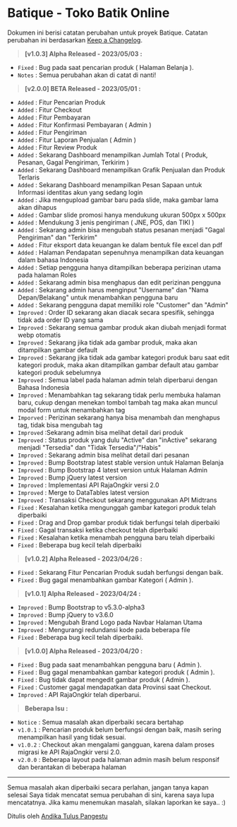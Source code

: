 # Batique - Toko Batik Online

Dokumen ini berisi catatan perubahan untuk proyek Batique. Catatan perubahan ini berdasarkan [Keep a Changelog](https://keepachangelog.com/id-ID/1.0.0/).

> **[v1.0.3] Alpha Released - 2023/05/03 :**
- `Fixed` : Bug pada saat pencarian produk ( Halaman Belanja ).
- `Notes` : Semua perubahan akan di catat di nanti!

> **[v2.0.0] BETA Released - 2023/05/01 :**
- `Added` : Fitur Pencarian Produk
- `Added` : Fitur Checkout
- `Added` : Fitur Pembayaran
- `Added` : Fitur Konfirmasi Pembayaran ( Admin )
- `Added` : Fitur Pengiriman
- `Added` : Fitur Laporan Penjualan ( Admin )
- `Added` : Fitur Review Produk
- `Added` : Sekarang Dashboard menampilkan Jumlah Total ( Produk, Pesanan, Gagal Pengiriman, Terkirim )
- `Added` : Sekarang Dashboard menampilkan Grafik Penjualan dan Produk Terlaris
- `Added` : Sekarang Dashboard menampilkan Pesan Sapaan untuk Informasi identitas akun yang sedang login
- `Added` : Jika mengupload gambar baru pada slide, maka gambar lama akan dihapus
- `Added` : Gambar slide promosi hanya mendukung ukuran 500px x 500px
- `Added` : Mendukung 3 jenis pengiriman ( JNE, POS, dan TIKI )
- `Added` : Sekarang admin bisa mengubah status pesanan menjadi "Gagal Pengiriman" dan "Terkirim"
- `Added` : Fitur eksport data keuangan ke dalam bentuk file excel dan pdf
- `Added` : Halaman Pendapatan sepenuhnya menampilkan data keuangan dalam bahasa Indonesia
- `Added` : Setiap pengguna hanya ditampilkan beberapa perizinan utama pada halaman Roles
- `Added` : Sekarang admin bisa menghapus dan edit perizinan pengguna
- `Added` : Sekarang admin harus menginput "Username" dan "Nama Depan/Belakang" untuk menambahkan pengguna baru
- `Added` : Sekarang pengguna dapat memiliki role "Customer" dan "Admin"
- `Improved` : Order ID sekarang akan diacak secara spesifik, sehingga tidak ada order ID yang sama
- `Improved` : Sekarang semua gambar produk akan diubah menjadi format webp otomatis
- `Improved` : Sekarang jika tidak ada gambar produk, maka akan ditampilkan gambar default
- `Improved` : Sekarang jika tidak ada gambar kategori produk baru saat edit kategori produk, maka akan ditampilkan gambar default atau gambar kategori produk sebelumnya
- `Improved` : Semua label pada halaman admin telah diperbarui dengan Bahasa Indonesia
- `Improved` : Menambahkan tag sekarang tidak perlu membuka halaman baru, cukup dengan menekan tombol tambah tag maka akan muncul modal form untuk menambahkan tag
- `Imporved` : Perizinan sekarang hanya bisa menambah dan menghapus tag, tidak bisa mengubah tag
- `Improved` :Sekarang admin bisa melihat detail dari produk
- `Improved` : Status produk yang dulu "Active" dan "inActive" sekarang menjadi "Tersedia" dan "Tidak Tersedia"/"Habis"
- `Improved` : Sekarang admin bisa melihat detail dari pesanan
- `Improved` : Bump Bootstrap latest stable version untuk Halaman Belanja
- `Improved` : Bump Bootstrap 4 latest version untuk Halaman Admin
- `Improved` : Bump jQuery latest version
- `Improved` : Implementasi API RajaOngkir versi 2.0
- `Improved` : Merge to DataTables latest version
- `Improved` : Transaksi Checkout sekarang menggunakan API Midtrans
- `Fixed` : Kesalahan ketika mengunggah gambar kategori produk telah diperbaiki
- `Fixed` : Drag and Drop gambar produk tidak berfungsi telah diperbaiki
- `Fixed` : Gagal transaksi ketika checkout telah diperbaiki
- `Fixed` : Kesalahan ketika menambah pengguna baru telah diperbaiki
- `Fixed` : Beberapa bug kecil telah diperbaiki

> **[v1.0.2] Alpha Released - 2023/04/26 :**
- `Fixed` : Sekarang Fitur Pencarian Produk sudah berfungsi dengan baik.
- `Fixed` : Bug gagal menambahkan gambar Kategori ( Admin ).

> **[v1.0.1] Alpha Released - 2023/04/24 :**
- `Improved` : Bump Bootstrap to v5.3.0-alpha3
- `Improved` : Bump jQuery to v3.6.0
- `Improved` : Mengubah Brand Logo pada Navbar Halaman Utama
- `Improved` : Mengurangi redundansi kode pada beberapa file
- `Fixed` : Beberapa bug kecil telah diperbaiki.

> **[v1.0.0] Alpha Released - 2023/04/20 :**
- `Fixed` : Bug pada saat menambahkan pengguna baru ( Admin ).
- `Fixed` : Bug gagal menambahkan gambar kategori produk ( Admin ).
- `Fixed` : Bug tidak dapat mengedit gambar produk ( Admin ).
- `Fixed` : Customer gagal mendapatkan data Provinsi saat Checkout.
- `Improved` : API RajaOngkir telah diperbarui.

> **Beberapa Isu :**
- `Notice` : Semua masalah akan diperbaiki secara bertahap
- `v1.0.1` : Pencarian produk belum berfungsi dengan baik, masih sering menampilkan hasil yang tidak sesuai.
- `v1.0.2` : Checkout akan mengalami gangguan, karena dalam proses migrasi ke API RajaOngkir versi 2.0.
- `v2.0.0` : Beberapa layout pada halaman admin masih belum responsif dan berantakan di beberapa halaman

---

Semua masalah akan diperbaiki secara perlahan, jangan tanya kapan selesai Saya tidak mencatat semua perubahan di sini, karena saya lupa mencatatnya. Jika kamu menemukan masalah, silakan laporkan ke saya.. :)

Ditulis oleh [Andika Tulus Pangestu](https://github.com/andikatuluspangestu)
